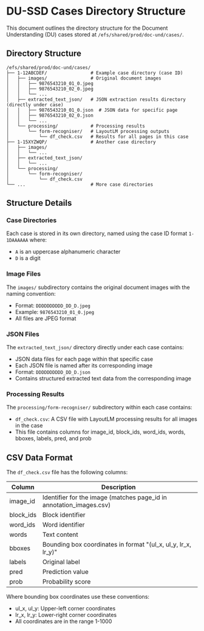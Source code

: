# DU-SSD Cases Directory Structure

This document outlines the directory structure for the Document Understanding (DU) cases stored at `/efs/shared/prod/doc-und/cases/`.

## Directory Structure

```
/efs/shared/prod/doc-und/cases/
├── 1-12ABCDEF/                # Example case directory (case ID)
│   ├── images/                # Original document images
│   │   ├── 9876543210_01_0.jpeg
│   │   ├── 9876543210_02_0.jpeg
│   │   └── ...
│   ├── extracted_text_json/   # JSON extraction results directory (directly under case)
│   │   ├── 9876543210_01_0.json  # JSON data for specific page
│   │   ├── 9876543210_02_0.json
│   │   └── ...
│   └── processing/            # Processing results
│       └── form-recogniser/   # LayoutLM processing outputs
│           └── df_check.csv   # Results for all pages in this case
├── 1-15XYZWQP/                # Another case directory
│   ├── images/
│   │   └── ...
│   ├── extracted_text_json/
│   │   └── ...
│   └── processing/
│       └── form-recogniser/
│           └── df_check.csv
└── ...                        # More case directories
```

## Structure Details

### Case Directories

Each case is stored in its own directory, named using the case ID format `1-1DAAAAAA` where:
- `A` is an uppercase alphanumeric character
- `D` is a digit

### Image Files

The `images/` subdirectory contains the original document images with the naming convention:
- Format: `DDDDDDDDDD_DD_D.jpeg`
- Example: `9876543210_01_0.jpeg`
- All files are JPEG format

### JSON Files

The `extracted_text_json/` directory directly under each case contains:
- JSON data files for each page within that specific case
- Each JSON file is named after its corresponding image
- Format: `DDDDDDDDDD_DD_D.json`
- Contains structured extracted text data from the corresponding image

### Processing Results

The `processing/form-recogniser/` subdirectory within each case contains:
- `df_check.csv`: A CSV file with LayoutLM processing results for all images in the case
- This file contains columns for image_id, block_ids, word_ids, words, bboxes, labels, pred, and prob

## CSV Data Format

The `df_check.csv` file has the following columns:

| Column    | Description |
|-----------|-------------|
| image_id  | Identifier for the image (matches page_id in annotation_images.csv) |
| block_ids | Block identifier |
| word_ids  | Word identifier |
| words     | Text content |
| bboxes    | Bounding box coordinates in format "(ul_x, ul_y, lr_x, lr_y)" |
| labels    | Original label |
| pred      | Prediction value |
| prob      | Probability score |

Where bounding box coordinates use these conventions:
- ul_x, ul_y: Upper-left corner coordinates 
- lr_x, lr_y: Lower-right corner coordinates
- All coordinates are in the range 1-1000